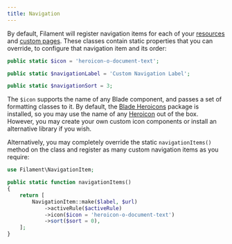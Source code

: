 ```yaml
---
title: Navigation
---
```


By default, Filament will register navigation items for each of your [resources](/docs/resources) and [custom pages](/docs/pages). These classes contain static properties that you can override, to configure that navigation item and its order:

```php
public static $icon = 'heroicon-o-document-text';

public static $navigationLabel = 'Custom Navigation Label';

public static $navigationSort = 3;
```

The `$icon` supports the name of any Blade component, and passes a set of formatting classes to it. By default, the [Blade Heroicons](https://github.com/blade-ui-kit/blade-heroicons) package is installed, so you may use the name of any [Heroicon](https://heroicons.com) out of the box. However, you may create your own custom icon components or install an alternative library if you wish.

Alternatively, you may completely override the static `navigationItems()` method on the class and register as many custom navigation items as you require:

```php
use Filament\NavigationItem;

public static function navigationItems()
{
    return [
        NavigationItem::make($label, $url)
            ->activeRule($activeRule)
            ->icon($icon = 'heroicon-o-document-text')
            ->sort($sort = 0),
    ];
}
```
